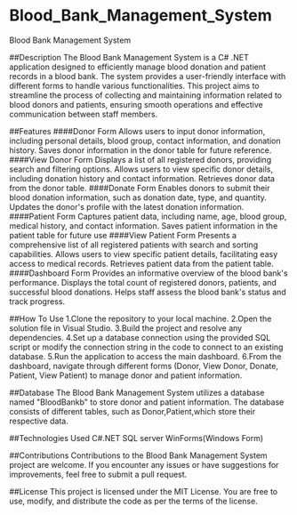 # Blood_Bank_Management_System
Blood Bank Management System

##Description
The Blood Bank Management System is a C# .NET application designed to efficiently manage blood donation and patient records in a blood bank. The system provides a user-friendly interface with different forms to handle various functionalities. This project aims to streamline the process of collecting and maintaining information related to blood donors and patients, ensuring smooth operations and effective communication between staff members.

##Features
####Donor Form
Allows users to input donor information, including personal details, blood group, contact information, and donation history. 
Saves donor information in the donor table for future reference.
####View Donor Form
Displays a list of all registered donors, providing search and filtering options. 
Allows users to view specific donor details, including donation history and contact information. 
Retrieves donor data from the donor table.
####Donate Form
Enables donors to submit their blood donation information, such as donation date, type, and quantity. 
Updates the donor's profile with the latest donation information.
####Patient Form
Captures patient data, including name, age, blood group, medical history, and contact information. 
Saves patient information in the patient table for future use
####View Patient Form
Presents a comprehensive list of all registered patients with search and sorting capabilities. 
Allows users to view specific patient details, facilitating easy access to medical records. 
Retrieves patient data from the patient table.
####Dashboard Form
Provides an informative overview of the blood bank's performance. 
Displays the total count of registered donors, patients, and successful blood donations. 
Helps staff assess the blood bank's status and track progress.

##How To Use
1.Clone the repository to your local machine. 
2.Open the solution file in Visual Studio. 
3.Build the project and resolve any dependencies. 
4.Set up a database connection using the provided SQL script or modify the connection string in the code to connect to an existing database. 
5.Run the application to access the main dashboard. 
6.From the dashboard, navigate through different forms (Donor, View Donor, Donate, Patient, View Patient) to manage donor and patient information.

##Database
The Blood Bank Management System utilizes a database named "BloodBankb" to store donor and patient information. The database consists of different tables, such as Donor,Patient,which store their respective data.

##Technologies Used
C#.NET
SQL server
WinForms(Windows Form)

##Contributions
Contributions to the Blood Bank Management System project are welcome. If you encounter any issues or have suggestions for improvements, feel free to submit a pull request.

##License
This project is licensed under the MIT License. You are free to use, modify, and distribute the code as per the terms of the license.
